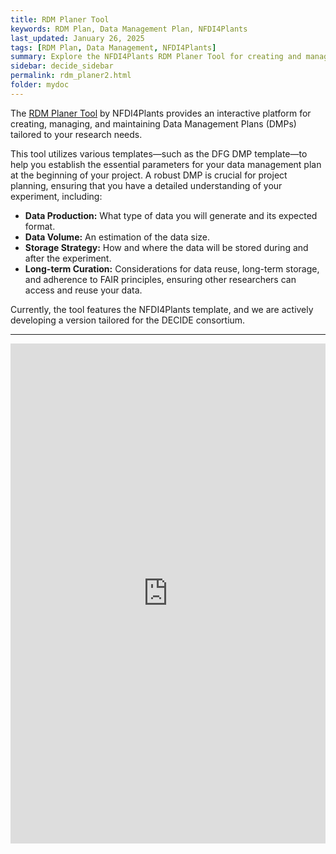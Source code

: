 ```yaml
---
title: RDM Planer Tool
keywords: RDM Plan, Data Management Plan, NFDI4Plants
last_updated: January 26, 2025
tags: [RDM Plan, Data Management, NFDI4Plants]
summary: Explore the NFDI4Plants RDM Planer Tool for creating and managing comprehensive Data Management Plans.
sidebar: decide_sidebar
permalink: rdm_planer2.html
folder: mydoc
---
```


The [RDM Planer Tool](https://nfdi4plants.github.io/dataplan/) by NFDI4Plants provides an interactive platform for creating, managing, and maintaining Data Management Plans (DMPs) tailored to your research needs. 

This tool utilizes various templates—such as the DFG DMP template—to help you establish the essential parameters for your data management plan at the beginning of your project. A robust DMP is crucial for project planning, ensuring that you have a detailed understanding of your experiment, including:

- **Data Production:** What type of data you will generate and its expected format.
- **Data Volume:** An estimation of the data size.
- **Storage Strategy:** How and where the data will be stored during and after the experiment.
- **Long-term Curation:** Considerations for data reuse, long-term storage, and adherence to FAIR principles, ensuring other researchers can access and reuse your data.

Currently, the tool features the NFDI4Plants template, and we are actively developing a version tailored for the DECIDE consortium.

---

<iframe src="https://nfdi4plants.github.io/dataplan/" width="100%" height="800px" frameborder="0" style="border: none;"></iframe>